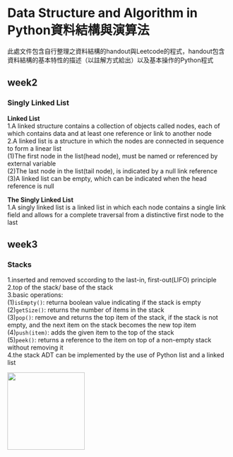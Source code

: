# **Data Structure and Algorithm in Python資料結構與演算法**

此處文件包含自行整理之資料結構的handout與Leetcode的程式，handout包含資料結構的基本特性的描述（以註解方式給出）以及基本操作的Python程式

## week2
### **Singly Linked List**<br>

**Linked List**<br>
1.A linked structure contains a collection of objects called nodes, each of which contains data and at least one reference or link to another node<br>
2.A linked list is a structure in which the nodes are connected in sequence to form a linear list<br>
(1)The first node in the list(head node), must be named or referenced by external variable<br>
(2)The last node in the list(tail node), is indicated by a null link reference<br>
(3)A linked list can be empty, which can be indicated when the head reference is null<br>

**The Singly Linked List**<br>
1.A singly linked list is a linked list in which each node contains a single link field and allows for a complete traversal from a distinctive first node to the last<br>


## week3
### Stacks
1.inserted and removed sccording to the last-in, first-out(LIFO) principle<br>
2.top of the stack/ base of the stack<br>
3.basic operations:<br>
(1)`isEmpty()`: returna boolean value indicating if the stack is empty<br>
(2)`getSize()`: returns the number of items in the stack<br>
(3)`pop()`: remove and returns the top item of the stack, if the stack is not empty, and the next item on the stack becomes the new top item<br>
(4)`push(item)`: adds the given item to the top of the stack<br>
(5)`peek()`: returns a reference to the item on top of a non-empty stack without removing it<br>
4.the stack ADT can be implemented by the use of Python list and a linked list



<img width="175" height="175" src="http://img.wxcha.com/file/201712/06/9a3fc5676a.jpg"/>

